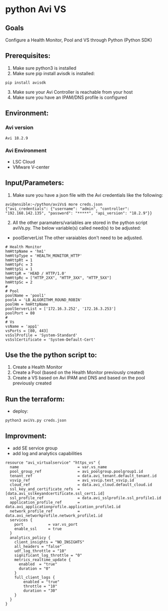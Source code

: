 # python Avi VS

## Goals
Configure a Health Monitor, Pool and VS through Python (Python SDK)

## Prerequisites:
1. Make sure python3 is installed
2. Make sure pip install avisdk is installed:
```
pip install avisdk
```
3. Make sure your Avi Controller is reachable from your host
4. Make sure you have an IPAM/DNS profile is configured

## Environment:

### Avi version

```
Avi 18.2.9
```

### Avi Environment

- LSC Cloud
- VMware V-center


## Input/Parameters:

1. Make sure you have a json file with the Avi credentials like the following:

```
avi@ansible:~/python/aviVs$ more creds.json
{"avi_credentials": {"username": "admin", "controller": "192.168.142.135", "password": "*****", "api_version": "18.2.9"}}

```

2. All the other paramaters/variables are stored in the python script aviVs.py.
The below variable(s) called need(s) to be adjusted:
- poolServerList
The other varaiables don't need to be adjusted.

```
# Health Monitor
hmHttpName = 'hm1'
hmHttpType = 'HEALTH_MONITOR_HTTP'
hmHttpRt = 1
hmHttpFc = 3
hmHttpSi = 1
hmHttpR = 'HEAD / HTTP/1.0'
hmHttpRc = ["HTTP_2XX", "HTTP_3XX", "HTTP_5XX"]
hmHttpSc = 2
#
# Pool
poolName = 'pool1'
poolA = 'LB_ALGORITHM_ROUND_ROBIN'
poolHm = hmHttpName
poolServerList = ['172.16.3.252', '172.16.3.253']
poolPort = 80
#
# Vs
vsName = 'app1'
vsPorts = [80, 443]
vsSslProfile = 'System-Standard'
vsSslCertificate = 'System-Default-Cert'
```

## Use the the python script to:
1. Create a Health Monitor
2. Create a Pool (based on the Health Monitor previously created)
3. Create a VS based on Avi IPAM and DNS and based on the pool previously created

## Run the terraform:
- deploy:
```
python3 aviVs.py creds.json
```

## Improvment:
- add SE service group
- add log and analytics capabilities
```
resource "avi_virtualservice" "https_vs" {
  name                          = var.vs_name
  pool_group_ref                = avi_poolgroup.poolgroup1.id
  tenant_ref                    = data.avi_tenant.default_tenant.id
  vsvip_ref                     = avi_vsvip.test_vsvip.id
  cloud_ref                     = data.avi_cloud.default_cloud.id
  ssl_key_and_certificate_refs  = [data.avi_sslkeyandcertificate.ssl_cert1.id]
  ssl_profile_ref               = data.avi_sslprofile.ssl_profile1.id
  application_profile_ref       = data.avi_applicationprofile.application_profile1.id
  network_profile_ref           = data.avi_networkprofile.network_profile1.id
  services {
    port           = var.vs_port
    enable_ssl     = true
  }
  analytics_policy {
    client_insights = "NO_INSIGHTS"
    all_headers = "false"
    udf_log_throttle = "10"
    significant_log_throttle = "0"
    metrics_realtime_update {
      enabled  = "true"
      duration = "0"
    }
    full_client_logs {
        enabled = "true"
        throttle = "10"
        duration = "30"
    }
  }
}
```
